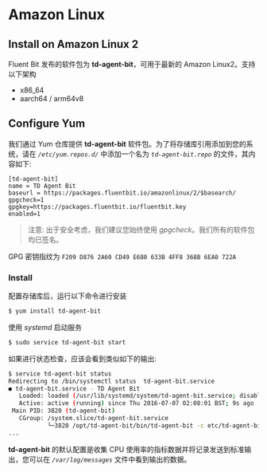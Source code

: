 # Amazon Linux

## Install on Amazon Linux 2

Fluent Bit 发布的软件包为 **td-agent-bit**，可用于最新的 Amazon Linux2。支持以下架构

* x86\_64
* aarch64 / arm64v8

## Configure Yum

我们通过 Yum 仓库提供 **td-agent-bit** 软件包。为了将存储库引用添加到您的系统，请在 _`/etc/yum.repos.d/`_ 中添加一个名为 _`td-agent-bit.repo`_ 的文件，其内容如下:

```text
[td-agent-bit]
name = TD Agent Bit
baseurl = https://packages.fluentbit.io/amazonlinux/2/$basearch/
gpgcheck=1
gpgkey=https://packages.fluentbit.io/fluentbit.key
enabled=1
```

> 注意: 出于安全考虑，我们建议您始终使用 _gpgcheck_。我们所有的软件包均已签名。

GPG 密钥指纹为 `F209 D876 2A60 CD49 E680 633B 4FF8 368B 6EA0 722A`

### Install

配置存储库后，运行以下命令进行安装

```bash
$ yum install td-agent-bit
```

使用 _systemd_ 启动服务

```bash
$ sudo service td-agent-bit start
```

如果进行状态检查，应该会看到类似如下的输出:

```bash
$ service td-agent-bit status
Redirecting to /bin/systemctl status  td-agent-bit.service
● td-agent-bit.service - TD Agent Bit
   Loaded: loaded (/usr/lib/systemd/system/td-agent-bit.service; disabled; vendor preset: disabled)
   Active: active (running) since Thu 2016-07-07 02:08:01 BST; 9s ago
 Main PID: 3820 (td-agent-bit)
   CGroup: /system.slice/td-agent-bit.service
           └─3820 /opt/td-agent-bit/bin/td-agent-bit -c etc/td-agent-bit/td-agent-bit.conf
...
```

**td-agent-bit** 的默认配置是收集 CPU 使用率的指标数据并将记录发送到标准输出，您可以在 _`/var/log/messages`_ 文件中看到输出的数据。

